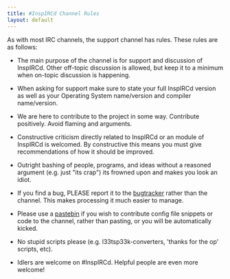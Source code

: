 ```yaml
---
title: #InspIRCd Channel Rules
layout: default
---
```


As with most IRC channels, the support channel has rules. These rules are as follows:

* The main purpose of the channel is for support and discussion of InspIRCd. Other off-topic
discussion is allowed, but keep it to a minimum when on-topic discussion is happening.

* When asking for support make sure to state your full InspIRCd version as well as your Operating
System name/version and compiler name/version.

* We are here to contribute to the project in some way. Contribute positively. Avoid flaming and
arguments.

* Constructive criticism directly related to InspIRCd or an module of InspIRCd is welcomed. By
constructive this means you must give recommendations of how it should be improved.

* Outright bashing of people, programs, and ideas without a reasoned argument (e.g. just "its crap")
its frowned upon and makes you look an idiot.

* If you find a bug, PLEASE report it to the [bugtracker](https://github.com/inspircd/inspircd/issues)
rather than the channel. This makes processing it much easier to manage.

* Please use a [pastebin](http://nopaste.snit.ch) if you wish to contribute config file snippets or
code to the channel, rather than pasting, or you will be automatically kicked.

* No stupid scripts please (e.g. l33tsp33k-converters, 'thanks for the op' scripts, etc).

* Idlers are welcome on #InspIRCd. Helpful people are even more welcome!
